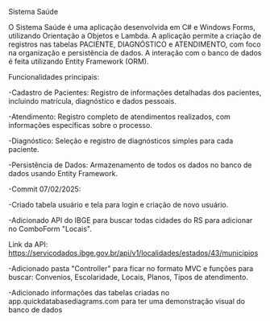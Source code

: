 Sistema Saúde

O Sistema Saúde é uma aplicação desenvolvida em C# e Windows Forms, utilizando Orientação a Objetos e Lambda. A aplicação permite a criação de registros nas tabelas PACIENTE, DIAGNÓSTICO e ATENDIMENTO, com foco na organização e persistência de dados. A interação com o banco de dados é feita utilizando Entity Framework (ORM).

Funcionalidades principais:

-Cadastro de Pacientes: Registro de informações detalhadas dos pacientes, incluindo matrícula, diagnóstico e dados pessoais.

-Atendimento: Registro completo de atendimentos realizados, com informações específicas sobre o processo.

-Diagnóstico: Seleção e registro de diagnósticos simples para cada paciente.

-Persistência de Dados: Armazenamento de todos os dados no banco de dados usando Entity Framework.

-Commit 07/02/2025:

-Criado tabela usuário e tela para login e criação de novo usuário.

-Adicionado API do IBGE para buscar todas cidades do RS para adicionar no ComboForm "Locais".

Link da API: https://servicodados.ibge.gov.br/api/v1/localidades/estados/43/municipios

-Adicionado pasta "Controller" para ficar no formato MVC e funções para buscar: Convenios, Escolaridade, Locais, Planos, Tipos de atendimento.

-Adicionado informações das tabelas criadas no app.quickdatabasediagrams.com para ter uma demonstração visual do banco de dados

